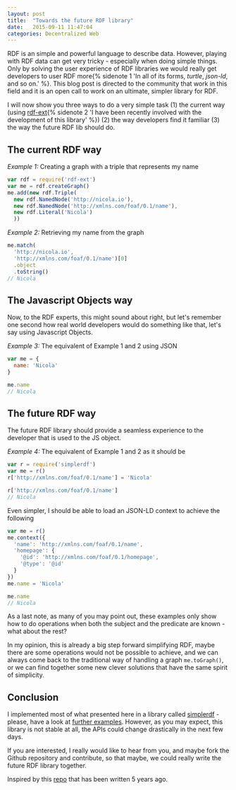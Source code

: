 ```yaml
---
layout: post
title:  "Towards the future RDF library"
date:   2015-09-11 11:47:04
categories: Decentralized Web
---
```


RDF is an simple and powerful language to describe data. However, playing with RDF data can get very tricky - especially when doing simple things. Only by solving the user experience of RDF libraries we would really get developers to user RDF more{% sidenote 1 'In all of its forms, _turtle_, _json-ld_, and so on.' %}. This blog post is directed to the community that work in this field and it is an open call to work on an ultimate, simpler library for RDF.

I will now show you three ways to do a very simple task (1) the current way (using [rdf-ext](http://github.com/rdf-ext/rdf-ext){% sidenote 2 'I have been recently involved with the development of this library' %}) (2) the way developers find it familiar (3) the way the future RDF lib should do.

## The current RDF way

_Example 1:_ Creating a graph with a triple that represents my name
```javascript
var rdf = require('rdf-ext')
var me = rdf.createGraph()
me.add(new rdf.Triple(
  new rdf.NamedNode('http://nicola.io'),
  new rdf.NamedNode('http://xmlns.com/foaf/0.1/name'),
  new rdf.Literal('Nicola')
  ))
```

_Example 2:_ Retrieving my name from the graph
```javascript
me.match(
  'http://nicola.io',
  'http://xmlns.com/foaf/0.1/name')[0]
  .object
  .toString()
// Nicola
```

## The Javascript Objects way

Now, to the RDF experts, this might sound about right, but let's remember one second how real world developers would do something like that, let's say using Javascript Objects.

_Example 3:_ The equivalent of Example 1 and 2 using JSON
```javascript
var me = {
  name: 'Nicola'
}

me.name
// Nicola
```

## The future RDF way

The future RDF library should provide a seamless experience to the developer that is used to the JS object.

_Example 4:_ The equivalent of Example 1 and 2 as it should be
```javascript
var r = require('simplerdf')
var me = r()
r['http://xmlns.com/foaf/0.1/name'] = 'Nicola'

r['http://xmlns.com/foaf/0.1/name']
// Nicola
```

Even simpler, I should be able to load an JSON-LD context to achieve the following

```javascript
var me = r()
me.context({
  'name': 'http://xmlns.com/foaf/0.1/name',
  'homepage': {
    '@id': 'http://xmlns.com/foaf/0.1/homepage',
    '@type': '@id'
  }
})
me.name = 'Nicola'

me.name
// Nicola
```

As a last note, as many of you may point out, these examples only show how to do operations when both the subject and the predicate are known - what about the rest?

In my opinion, this is already a big step forward simplifying RDF, maybe there are some operations would not be possible to achieve, and we can always come back to the traditional way of handling a graph `me.toGraph()`, or we can find together some new clever solutions that have the same spirit of simplicity.

## Conclusion

I implemented most of what presented here in a library called [simplerdf](http://github.com/nicola/simplerdf) - please, have a look at [further examples](https://github.com/nicola/simplerdf/tree/master/examples). However, as you may expect, this library is not stable at all, the APIs could change drastically in the next few days.

If you are interested, I really would like to hear from you, and maybe fork the Github repository and contribute, so that maybe, we could really write the future RDF library together.

Inspired by this [repo](https://github.com/webr3/js3) that has been written 5 years ago.
